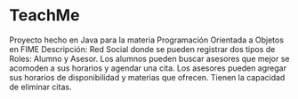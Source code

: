 # TeachMe
Proyecto hecho en Java para la materia Programación Orientada a Objetos en FIME
Descripción:
Red Social donde se pueden registrar dos tipos de Roles: Alumno y Asesor.
Los alumnos pueden buscar asesores que mejor se acomoden a sus horarios y agendar una cita.
Los asesores pueden agregar sus horarios de disponibilidad y materias que ofrecen. Tienen la capacidad de eliminar citas.
